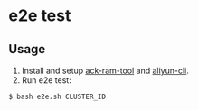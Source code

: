 # e2e test

## Usage

1. Install and setup [ack-ram-tool](https://github.com/AliyunContainerService/ack-ram-tool)
   and [aliyun-cli](https://github.com/aliyun/aliyun-cli).
2. Run e2e test:

```bash
$ bash e2e.sh CLUSTER_ID
```
